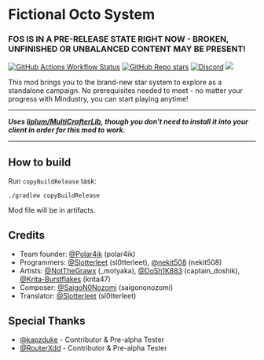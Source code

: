 # Fictional Octo System
### FOS IS IN A PRE-RELEASE STATE RIGHT NOW - BROKEN, UNFINISHED OR UNBALANCED CONTENT MAY BE PRESENT!

[![GitHub Actions Workflow Status](https://img.shields.io/github/actions/workflow/status/TeamOct/fictional-octo-system/workflow-build.yml)](https://github.com/TeamOct/fictional-octo-system/actions)
[![GitHub Repo stars](https://img.shields.io/github/stars/TeamOct/fictional-octo-system)](https://github.com/TeamOct/fictional-octo-system/stargazers)
[![Discord](https://img.shields.io/discord/833695554767683656?label=Team%20Oct%20Discord)](https://discord.gg/F9j8WvU4Bv)
[![](https://jitpack.io/v/TeamOct/fictional-octo-system.svg)](https://jitpack.io/#TeamOct/fictional-octo-system)


This mod brings you to the brand-new star system to explore as a standalone campaign. No prerequisites needed to meet - no matter your progress with Mindustry, you can start playing anytime!

---
***Uses [liplum/MultiCrafterLib](https://github.com/liplum/MultiCrafterLib), though you don't need to install it into your client in order for this mod to work.***

---

## How to build
Run `copyBuildRelease` task:

```shell
./gradlew copyBuildRelease
```

Mod file will be in artifacts.


## Credits
- Team founder: [@Polar4ik](https://github.com/Polar4ik) (polar4ik)
- Programmers: [@Slotterleet](https://github.com/Slotterleet) (sl0tterleet), [@nekit508](https://github.com/nekit508) (nekit508)
- Artists: [@NotTheGrawx](https://github.com/NotTheGrawx) (_motyaka), [@DoSh1K883](https://github.com/DoSh1K883) (captain_doshik), [@Krita-Burstflakes](https://github.com/Krita-Burstflakes) (krita47)
- Composer: [@SaigoN0Nozomi](https://github.com/SaigoN0Nozomi) (saigononozomi)
- Translator: [@Slotterleet](https://github.com/Slotterleet) (sl0tterleet)

## Special Thanks
- [@kapzduke](https://github.com/kapzduke) - Contributor & Pre-alpha Tester
- [@RouterXdd](https://github.com/RouterXdd) - Contributor & Pre-alpha Tester


